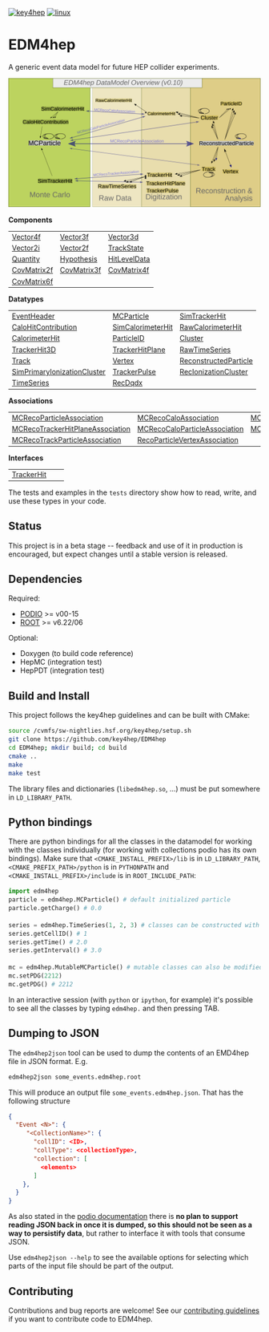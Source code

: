 
[![key4hep](https://github.com/key4hep/EDM4hep/workflows/key4hep_linux/badge.svg)](https://github.com/key4hep/EDM4hep/actions/workflows/key4hep_linux.yml)
[![linux](https://github.com/key4hep/EDM4hep/actions/workflows/lcg_linux_with_podio.yml/badge.svg)](https://github.com/key4hep/EDM4hep/actions/workflows/lcg_linux_with_podio.yml)
# EDM4hep


A generic event data model for future HEP collider experiments.

![](doc/edm4hep_diagram.svg)

**Components**

| | | |
|-|-|-|
| [Vector4f](https://github.com/key4hep/EDM4hep/blob/main/edm4hep.yaml#L9)      | [Vector3f](https://github.com/key4hep/EDM4hep/blob/main/edm4hep.yaml#L34)     | [Vector3d](https://github.com/key4hep/EDM4hep/blob/main/edm4hep.yaml#L56)      |
| [Vector2i](https://github.com/key4hep/EDM4hep/blob/main/edm4hep.yaml#L84)     | [Vector2f](https://github.com/key4hep/EDM4hep/blob/main/edm4hep.yaml#L104)    | [TrackState](https://github.com/key4hep/EDM4hep/blob/main/edm4hep.yaml#L192)   |
| [Quantity](https://github.com/key4hep/EDM4hep/blob/main/edm4hep.yaml#L221)    | [Hypothesis](https://github.com/key4hep/EDM4hep/blob/main/edm4hep.yaml#L229)  | [HitLevelData](https://github.com/key4hep/EDM4hep/blob/main/edm4hep.yaml#L236) |
| [CovMatrix2f](https://github.com/key4hep/EDM4hep/blob/main/edm4hep.yaml#L123)  |[CovMatrix3f](https://github.com/key4hep/EDM4hep/blob/main/edm4hep.yaml#L140)   |[CovMatrix4f](https://github.com/key4hep/EDM4hep/blob/main/edm4hep.yaml#L157)   |
| [CovMatrix6f](https://github.com/key4hep/EDM4hep/blob/main/edm4hep.yaml#L174) | | |


**Datatypes**

| | | |
|-|-|-|
| [EventHeader](https://github.com/key4hep/EDM4hep/blob/main/edm4hep.yaml#L246)         | [MCParticle](https://github.com/key4hep/EDM4hep/blob/main/edm4hep.yaml#L258)        | [SimTrackerHit](https://github.com/key4hep/EDM4hep/blob/main/edm4hep.yaml#L326)         |
| [CaloHitContribution](https://github.com/key4hep/EDM4hep/blob/main/edm4hep.yaml#L368) | [SimCalorimeterHit](https://github.com/key4hep/EDM4hep/blob/main/edm4hep.yaml#L380) | [RawCalorimeterHit](https://github.com/key4hep/EDM4hep/blob/main/edm4hep.yaml#L392)     |
| [CalorimeterHit](https://github.com/key4hep/EDM4hep/blob/main/edm4hep.yaml#L401)      | [ParticleID](https://github.com/key4hep/EDM4hep/blob/main/edm4hep.yaml#L413)        | [Cluster](https://github.com/key4hep/EDM4hep/blob/main/edm4hep.yaml#L428)               |
| [TrackerHit3D](https://github.com/key4hep/EDM4hep/blob/main/edm4hep.yaml#L461)          | [TrackerHitPlane](https://github.com/key4hep/EDM4hep/blob/main/edm4hep.yaml#L487)   | [RawTimeSeries](https://github.com/key4hep/EDM4hep/blob/main/edm4hep.yaml#L517)                |
| [Track](https://github.com/key4hep/EDM4hep/blob/main/edm4hep.yaml#L530)               | [Vertex](https://github.com/key4hep/EDM4hep/blob/main/edm4hep.yaml#L549)            | [ReconstructedParticle](https://github.com/key4hep/EDM4hep/blob/main/edm4hep.yaml#L577) |
| [SimPrimaryIonizationCluster](https://github.com/key4hep/EDM4hep/blob/main/edm4hep.yaml#L689) | [TrackerPulse](https://github.com/key4hep/EDM4hep/blob/main/edm4hep.yaml#L723) | [RecIonizationCluster](https://github.com/key4hep/EDM4hep/blob/main/edm4hep.yaml#L748) |
| [TimeSeries](https://github.com/key4hep/EDM4hep/blob/main/edm4hep.yaml#L759) | [RecDqdx](https://github.com/key4hep/EDM4hep/blob/main/edm4hep.yaml#L771) |                                                                                          |

**Associations**

| | | |
|-|-|-|
| [MCRecoParticleAssociation](https://github.com/key4hep/EDM4hep/blob/main/edm4hep.yaml#L615)        | [MCRecoCaloAssociation](https://github.com/key4hep/EDM4hep/blob/main/edm4hep.yaml#L624)         | [MCRecoTrackerAssociation](https://github.com/key4hep/EDM4hep/blob/main/edm4hep.yaml#L633)         |
| [MCRecoTrackerHitPlaneAssociation](https://github.com/key4hep/EDM4hep/blob/main/edm4hep.yaml#L642) | [MCRecoCaloParticleAssociation](https://github.com/key4hep/EDM4hep/blob/main/edm4hep.yaml#L651) | [MCRecoClusterParticleAssociation](https://github.com/key4hep/EDM4hep/blob/main/edm4hep.yaml#L660) |
| [MCRecoTrackParticleAssociation](https://github.com/key4hep/EDM4hep/blob/main/edm4hep.yaml#L669)   | [RecoParticleVertexAssociation](https://github.com/key4hep/EDM4hep/blob/main/edm4hep.yaml#L678) |                                                                                                      |

**Interfaces**

| | | |
|-|-|-|
| [TrackerHit](https://github.com/key4hep/EDM4hep/blob/main/edm4hep.yaml#L785) | | |


The tests and examples in the `tests` directory show how to read, write, and use these types in your code.


## Status

This project is in a beta stage -- feedback and use of it in production is encouraged, but expect changes until a stable version is released.

## Dependencies

Required:

* [PODIO](https://github.com/AIDASoft/podio) >= v00-15
* [ROOT](https://github.com/root-project/root) >= v6.22/06

Optional:

* Doxygen (to build code reference)
* HepMC (integration test)
* HepPDT (integration test)

## Build and Install

This project follows the key4hep guidelines and can be built with CMake:

```sh
source /cvmfs/sw-nightlies.hsf.org/key4hep/setup.sh
git clone https://github.com/key4hep/EDM4hep
cd EDM4hep; mkdir build; cd build
cmake ..
make
make test
```

The library files and dictionaries (`libedm4hep.so`, ...) must be put somewhere in `LD_LIBRARY_PATH`.

## Python bindings
There are python bindings for all the classes in the datamodel for working with
the classes individually (for working with collections podio has its own
bindings). Make sure that `<CMAKE_INSTALL_PREFIX>/lib` is in `LD_LIBRARY_PATH`,
`<CMAKE_PREFIX_PATH>/python` is in `PYTHONPATH` and `<CMAKE_INSTALL_PREFIX>/include` is in `ROOT_INCLUDE_PATH`:
```python
import edm4hep
particle = edm4hep.MCParticle() # default initialized particle
particle.getCharge() # 0.0

series = edm4hep.TimeSeries(1, 2, 3) # classes can be constructed with non-default parameters
series.getCellID() # 1
series.getTime() # 2.0
series.getInterval() # 3.0

mc = edm4hep.MutableMCParticle() # mutable classes can also be modified
mc.setPDG(2212)
mc.getPDG() # 2212
```

In an interactive session (with `python` or `ipython`, for example) it's
possible to see all the classes by typing `edm4hep.` and then pressing TAB.

## Dumping to JSON
The `edm4hep2json` tool can be used to dump the contents of an EMD4hep file in
JSON format. E.g.

```bash
edm4hep2json some_events.edm4hep.root
```

This will produce an output file `some_events.edm4hep.json`. That has the following structure
```json
{
  "Event <N>": {
     "<CollectionName>": {
       "collID": <ID>,
       "collType": <collectionType>,
       "collection": [
         <elements>
       ]
    },
  }
}
```

As also stated in the [podio
documentation](https://github.com/AIDASoft/podio/blob/master/doc/advanced_topics.md#dumping-json)
there is **no plan to support reading JSON back in once it is dumped, so this
should not be seen as a way to persistify data**, but rather to interface it
with tools that consume JSON.

Use `edm4hep2json --help` to see the available options for selecting which parts
of the input file should be part of the output.

## Contributing

Contributions and bug reports are welcome! See our [contributing guidelines](doc/contributing.md) if you want to contribute code to EDM4hep.
